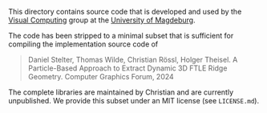 This directory contains source code that is developed and used by the
[Visual Computing] group at the [University of Magdeburg].

The code has been stripped to a minimal subset that is sufficient for
compiling the implementation source code of

>  Daniel Stelter, Thomas Wilde, Christian Rössl, Holger Theisel.
> A Particle-Based Approach to Extract Dynamic 3D FTLE Ridge Geometry.
> Computer Graphics Forum, 2024

The complete libraries are maintained by Christian and are currently
unpublished. We provide this subset under an MIT license (see
`LICENSE.md`).

[Visual Computing]: http://vc.cs.ovgu.de/
[University of Magdeburg]: https://www.ovgu.de/en/
